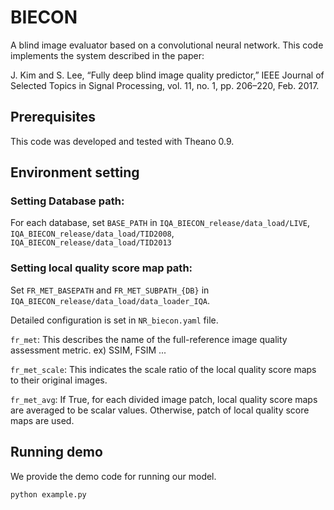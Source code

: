 # BIECON
A blind image evaluator based on a convolutional neural network.
This code implements the system described in the paper:

J. Kim and S. Lee, “Fully deep blind image quality predictor,” IEEE Journal of Selected Topics in Signal Processing, vol. 11, no. 1, pp. 206–220, Feb. 2017.


## Prerequisites
This code was developed and tested with Theano 0.9.


## Environment setting
### Setting Database path:
For each database, set `BASE_PATH` in
`IQA_BIECON_release/data_load/LIVE`,
`IQA_BIECON_release/data_load/TID2008`,
`IQA_BIECON_release/data_load/TID2013`

### Setting local quality score map path:
Set `FR_MET_BASEPATH` and `FR_MET_SUBPATH_{DB}` in
`IQA_BIECON_release/data_load/data_loader_IQA`.

Detailed configuration is set in `NR_biecon.yaml` file.

`fr_met`: This describes the name of the full-reference image quality assessment metric. ex) SSIM, FSIM ...

`fr_met_scale`: This indicates the scale ratio of the local quality score maps to their original images.

`fr_met_avg`: If True, for each divided image patch, local quality score maps are averaged to be scalar values. Otherwise, patch of local quality score maps are used.


## Running demo
We provide the demo code for running our model.
```bash
python example.py
```
